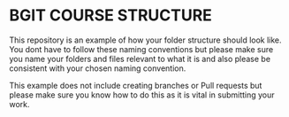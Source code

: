 # BGIT COURSE STRUCTURE

This repository is an example of how your folder structure should look like.
You dont have to follow these naming conventions but please make sure you name your folders and files relevant to what it is and also please be consistent with your chosen naming convention.

This example does not include creating branches or Pull requests but please make sure you know how to do this as it is vital in submitting your work.

